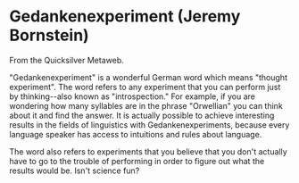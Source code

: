 
# Gedankenexperiment (Jeremy Bornstein)

From the Quicksilver Metaweb.

"Gedankenexperiment" is a wonderful German word which means "thought experiment". The word refers to any experiment that you can perform just by thinking--also known as "introspection." For example, if you are wondering how many syllables are in the phrase "Orwellian" you can think about it and find the answer. It is actually possible to achieve interesting results in the fields of linguistics with Gedankenexperiments, because every language speaker has access to intuitions and rules about language.

The word also refers to experiments that you believe that you don't actually have to go to the trouble of performing in order to figure out what the results would be. Isn't science fun?
